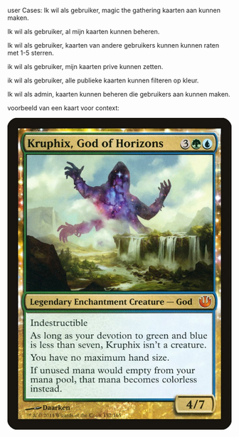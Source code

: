 user Cases:
Ik wil als gebruiker, magic the gathering kaarten aan kunnen maken.

Ik wil als gebruiker, al mijn kaarten kunnen beheren.

Ik wil als gebruiker, kaarten van andere gebruikers kunnen kunnen raten met 1-5 sterren.

ik wil als gebruiker, mijn kaarten prive kunnen zetten.

ik wil als gebruiker, alle publieke kaarten kunnen filteren op kleur.

Ik wil als admin, kaarten kunnen beheren die gebruikers aan kunnen maken.

voorbeeld van een kaart voor context:

![img.png](img.png)
